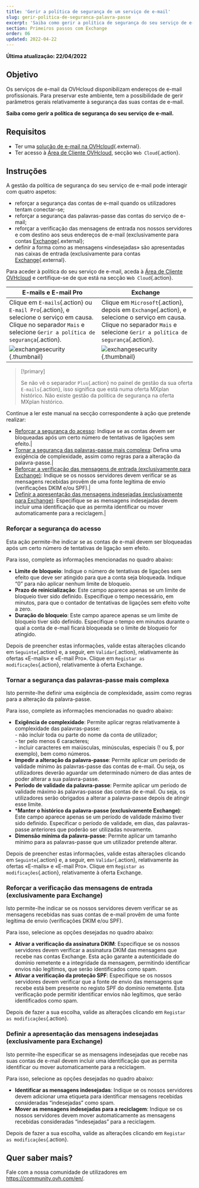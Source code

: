 ```yaml
---
title: 'Gerir a política de segurança de um serviço de e-mail'
slug: gerir-politica-de-seguranca-palavra-passe
excerpt: 'Saiba como gerir a política de segurança do seu serviço de e-mail.'
section: Primeiros passos com Exchange
order: 06
updated: 2022-04-22
---
```


**Última atualização: 22/04/2022**

## Objetivo

Os serviços de e-mail da OVHcloud disponibilizam endereços de e-mail profissionais. Para preservar este ambiente, tem a possibilidade de gerir parâmetros gerais relativamente à segurança das suas contas de e-mail.

**Saiba como gerir a política de segurança do seu serviço de e-mail.**

## Requisitos

- Ter uma [solução de e-mail na OVHcloud](https://www.ovhcloud.com/pt/emails/){.external}.
- Ter acesso à [Área de Cliente OVHcloud](https://www.ovh.com/auth/?action=gotomanager&from=https://www.ovh.pt/&ovhSubsidiary=pt), secção `Web Cloud`{.action}.

## Instruções

A gestão da política de segurança do seu serviço de e-mail pode interagir com quatro aspetos:

- reforçar a segurança das contas de e-mail quando os utilizadores tentam conectar-se;
- reforçar a segurança das palavras-passe das contas do serviço de e-mail;
- reforçar a verificação das mensagens de entrada nos nossos servidores e com destino aos seus endereços de e-mail (exclusivamente para contas [Exchange](https://www.ovhcloud.com/pt/emails/hosted-exchange/){.external};
- definir a forma como as mensagens «indesejadas» são apresentadas nas caixas de entrada (exclusivamente para contas [Exchange](https://www.ovhcloud.com/pt/emails/hosted-exchange/){.external}.

Para aceder à política do seu serviço de e-mail, aceda à [Área de Cliente OVHcloud](https://www.ovh.com/auth/?action=gotomanager&from=https://www.ovh.pt/&ovhSubsidiary=pt) e certifique-se de que está na secção `Web Cloud`{.action}. 

|E-mails e E-mail Pro|Exchange| 
|---|---| 
|Clique em `E-mails`{.action} ou `E-mail Pro`{.action}, e selecione o serviço em causa. Clique no separador `Mais` e selecione `Gerir a política de segurança`{.action}.|Clique em `Microsoft`{.action}, depois em `Exchange`{.action}, e selecione o serviço em causa. Clique no separador `Mais` e selecione `Gerir a política de segurança`{.action}.|
|![exchangesecurity](images/manage-security01.png){.thumbnail}|![exchangesecurity](images/manage-security02.png){.thumbnail}|

> [!primary]
>
> Se não vê o separador `Plus`{.action} no painel de gestão da sua oferta `E-mails`{.action}, isso significa que está numa oferta MXplan histórico. Não existe gestão da política de segurança na oferta MXplan histórico.

Continue a ler este manual na secção correspondente à ação que pretende realizar:


- [Reforçar a segurança do acesso](#enhanced-security): Indique se as contas devem ser bloqueadas após um certo número de tentativas de ligações sem efeito.|
- [Tornar a segurança das palavras-passe mais complexa](#password-complexity): Defina uma exigência de complexidade, assim como regras para a alteração da palavra-passe.|
- [Reforçar a verificação das mensagens de entrada (exclusivamente para Exchange)](#incoming-messages-verification): Indique se os nossos servidores devem verificar se as mensagens recebidas provêm de uma fonte legítima de envio (verificações DKIM e/ou SPF).|
- [Definir a apresentação das mensagens indesejadas (exclusivamente para Exchange)](#unwanted-messages-management): Especifique se as mensagens indesejadas devem incluir uma identificação que as permita identificar ou mover automaticamente para a reciclagem.|

### Reforçar a segurança do acesso <a name="enhanced-security"></a>

Esta ação permite-lhe indicar se as contas de e-mail devem ser bloqueadas após um certo número de tentativas de ligação sem efeito.

Para isso, complete as informações mencionadas no quadro abaixo:

- **Limite de bloqueio**: Indique o número de tentativas de ligações sem efeito que deve ser atingido para que a conta seja bloqueada. Indique “0” para não aplicar nenhum limite de bloqueio.
- **Prazo de reinicialização**: Este campo aparece apenas se um limite de bloqueio tiver sido definido. Especifique o tempo necessário, em minutos, para que o contador de tentativas de ligações sem efeito volte a zero.
- **Duração do bloqueio**: Este campo aparece apenas se um limite de bloqueio tiver sido definido. Especifique o tempo em minutos durante o qual a conta de e-mail ficará bloqueada se o limite de bloqueio for atingido.

Depois de preencher estas informações, valide estas alterações clicando em `Seguinte`{.action} e, a seguir, em `Validar`{.action}, relativamente às ofertas «E-mails» e «E-mail Pro». Clique em `Registar as modificações`{.action}, relativamente à oferta Exchange.

### Tornar a segurança das palavras-passe mais complexa <a name="password-complexity"></a>

Isto permite-lhe definir uma exigência de complexidade, assim como regras para a alteração da palavra-passe.

Para isso, complete as informações mencionadas no quadro abaixo:

- **Exigência de complexidade**: Permite aplicar regras relativamente à complexidade das palavras-passe:<br> - não incluir toda ou parte do nome da conta de utilizador;<br> - ter pelo menos 6 caracteres;<br> - incluir caracteres em maiúsculas, minúsculas, especiais (! ou $, por exemplo), bem como números.
- **Impedir a alteração da palavra-passe**: Permite aplicar um período de validade mínimo às palavras-passe das contas de e-mail. Ou seja, os utilizadores deverão aguardar um determinado número de dias antes de poder alterar a sua palavra-passe.
- **Período de validade da palavra-passe**: Permite aplicar um período de validade máximo às palavras-passe das contas de e-mail. Ou seja, os utilizadores serão obrigados a alterar a palavra-passe depois de atingir esse limite.
- ***Manter o histórico da palavra-passe (exclusivamente Exchange)**: Este campo aparece apenas se um período de validade máximo tiver sido definido. Especificar o período de validade, em dias, das palavras-passe anteriores que poderão ser utilizadas novamente.
- **Dimensão mínima da palavra-passe**: Permite aplicar um tamanho mínimo para as palavras-passe que um utilizador pretende alterar.

Depois de preencher estas informações, valide estas alterações clicando em `Seguinte`{.action} e, a seguir, em `Validar`{.action}, relativamente às ofertas «E-mails» e «E-mail Pro». Clique em `Registar as modificações`{.action}, relativamente à oferta Exchange.

### Reforçar a verificação das mensagens de entrada (exclusivamente para Exchange) <a name="incoming-messages-verification"></a>	

Isto permite-lhe indicar se os nossos servidores devem verificar se as mensagens recebidas nas suas contas de e-mail provêm de uma fonte legítima de envio (verificações DKIM e/ou SPF).

Para isso, selecione as opções desejadas no quadro abaixo:

- **Ativar a verificação da assinatura DKIM**: Especifique se os nossos servidores devem verificar a assinatura DKIM das mensagens que recebe nas contas Exchange. Esta ação garante a autenticidade do domínio remetente e a integridade da mensagem, permitindo identificar envios não legítimos, que serão identificados como spam.
- **Ativar a verificação da proteção SPF**: Especifique se os nossos servidores devem verificar que a fonte de envio das mensagens que recebe está bem presente no registo SPF do domínio remetente. Esta verificação pode permitir identificar envios não legítimos, que serão identificados como spam.

Depois de fazer a sua escolha, valide as alterações clicando em `Registar as modificações`{.action}.

### Definir a apresentação das mensagens indesejadas (exclusivamente para Exchange) <a name="unwanted-messages-management"></a>	

Isto permite-lhe especificar se as mensagens indesejadas que recebe nas suas contas de e-mail devem incluir uma identificação que as permita identificar ou mover automaticamente para a reciclagem.

Para isso, selecione as opções desejadas no quadro abaixo:

- **Identificar as mensagens indesejadas**: Indique se os nossos servidores devem adicionar uma etiqueta para identificar mensagens recebidas consideradas “indesejadas” como spam.
- **Mover as mensagens indesejadas para a reciclagem**: Indique se os nossos servidores devem mover automaticamente as mensagens recebidas consideradas “indesejadas” para a reciclagem.

Depois de fazer a sua escolha, valide as alterações clicando em `Registar as modificações`{.action}.

## Quer saber mais?

Fale com a nossa comunidade de utilizadores em <https://community.ovh.com/en/>.